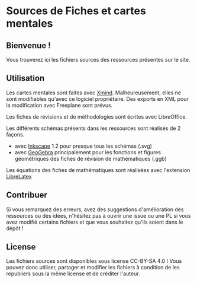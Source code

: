 # Sources de Fiches et cartes mentales
## Bienvenue !

Vous trouverez ici les fichiers sources des ressources présentes sur le site.

## Utilisation

Les cartes mentales sont faites avec [Xmind](www.xmind.net). Malheureusement, elles ne sont modifiables qu'avec ce logiciel propriétaire. Des exports en XML pour la modification avec Freeplane sont prévus.

Les fiches de révisions et de méthodologies sont écrites avec LibreOffice.

Les différents schémas présents dans les ressources sont réalisés de 2 façons.
- avec [Inkscape](inkscape.org) 1.2 pour presque tous les schémas (.svg)
- avec [GeoGebra](www.geogebra.org) principalement pour les fonctions et figures géométriques des fiches de révision de mathématiques (.ggb)

Les équations des fiches de mathématiques sont réalisées avec l'extension [LibreLatex](https://extensions.libreoffice.org/en/extensions/show/librelatex)

## Contribuer

Si vous remarquez des erreurs, avez des suggestions d'amélioration des ressources ou des idées, n'hésitez pas à ouvrir une issue ou une PL si vous avez modifié certains fichiers et que vous souhaitez qu'ils soient dans le dépôt !

## License

Les fichiers sources sont disponibles sous license CC-BY-SA 4.0 ! Vous pouvez donc utiliser, partager et modifier les fichiers à condition de les republiers sous la même license et de créditer l'auteur.
